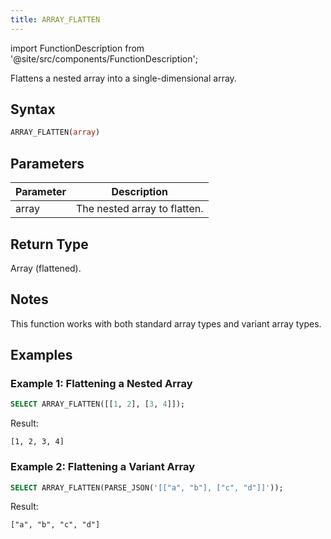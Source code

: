 ```yaml
---
title: ARRAY_FLATTEN
---
```

import FunctionDescription from '@site/src/components/FunctionDescription';

<FunctionDescription description="Introduced or updated: v1.2.762"/>

Flattens a nested array into a single-dimensional array.

## Syntax

```sql
ARRAY_FLATTEN(array)
```

## Parameters

| Parameter | Description |
|-----------|-------------|
| array     | The nested array to flatten. |

## Return Type

Array (flattened).

## Notes

This function works with both standard array types and variant array types.

## Examples

### Example 1: Flattening a Nested Array

```sql
SELECT ARRAY_FLATTEN([[1, 2], [3, 4]]);
```

Result:

```
[1, 2, 3, 4]
```

### Example 2: Flattening a Variant Array

```sql
SELECT ARRAY_FLATTEN(PARSE_JSON('[["a", "b"], ["c", "d"]]'));
```

Result:

```
["a", "b", "c", "d"]
```
